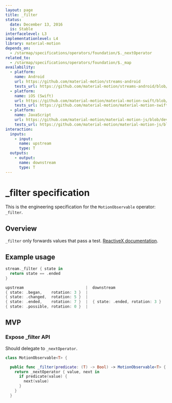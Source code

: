 ```yaml
---
layout: page
title: _filter
status:
  date: December 13, 2016
  is: Stable
interfacelevel: L3
implementationlevel: L4
library: material-motion
depends_on:
  - /starmap/specifications/operators/foundation/$._nextOperator
related_to:
  - /starmap/specifications/operators/foundation/$._map
availability:
  - platform:
    name: Android
    url: https://github.com/material-motion/streams-android
    tests_url: https://github.com/material-motion/streams-android/blob/develop/library/src/test/java/com/google/android/material/motion/streams/MotionObservableTests.java
  - platform:
    name: iOS (Swift)
    url: https://github.com/material-motion/material-motion-swift/blob/develop/src/operators/foundation/_filter.swift
    tests_url: https://github.com/material-motion/material-motion-swift/blob/develop/tests/unit/operator/_filterTests.swift
  - platform:
    name: JavaScript
    url: https://github.com/material-motion/material-motion-js/blob/develop/packages/streams/src/MotionObservable.ts
    tests_url: https://github.com/material-motion/material-motion-js/blob/develop/packages/streams/src/__tests__/MotionObservable-filter.test.ts
interaction:
  inputs:
    - input:
      name: upstream
      type: T
  outputs:
    - output:
      name: downstream
      type: T
---
```


# _filter specification

This is the engineering specification for the `MotionObservable` operator: `_filter`.

## Overview

`_filter` only forwards values that pass a test. [ReactiveX documentation](http://reactivex.io/documentation/operators/filter.html).

## Example usage

```swift
stream._filter { state in
  return state == .ended
}

upstream                           |  downstream
{ state: .began,    rotation: 3 }  |
{ state: .changed,  rotation: 5 }  |
{ state: .ended,    rotation: 7 }  |  { state: .ended, rotation: 3 }
{ state: .possible, rotation: 0 }  |
```

## MVP

### Expose _filter API

Should delegate to `_nextOperator`.

```swift
class MotionObservable<T> {

  public func _filter(predicate: (T) -> Bool) -> MotionObservable<T> {
    return _nextOperator { value, next in
      if predicate(value) {
        next(value)
      }
    }
  }
```
